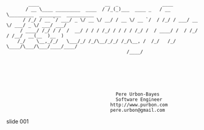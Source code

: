             ____                        __  _                ____
           / __ \____ _________  ____  / /_(_)___  ____ _   / __ \_________  ________  __________
          / /_/ / __ `/ ___/ _ \/ __ \/ __/ / __ \/ __ `/  / /_/ / ___/ __ \/ ___/ _ \/ ___/ ___/
         / ____/ /_/ / /  /  __/ / / / /_/ / / / / /_/ /  / ____/ /  / /_/ / /__/  __(__  )__  )
        /_/    \__,_/_/   \___/_/ /_/\__/_/_/ /_/\__, /  /_/   /_/   \____/\___/\___/____/____/
                                                /____/







                                            Pere Urbon-Bayes
                                            Software Engineer
                                          http://www.purbon.com
                                          pere.urbon@gmail.com

















































































slide 001
